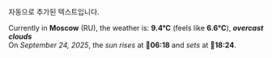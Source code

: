 
자동으로 추가된 텍스트입니다.

<!--START_SECTION:weather:moscow-->
Currently in **Moscow** (RU), the weather is: **9.4°C** (feels like **6.6°C**), ***overcast clouds***<br/>
On *September 24, 2025*, the *sun rises* at 🌅**06:18** and *sets* at 🌇**18:24**.
<!--END_SECTION:weather-->
